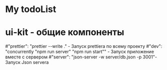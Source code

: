 # My todoList

# ui-kit - общие компоненты

#"prettier": "prettier --write ." - Запуск prettiera по всему проекту
#"dev": "concurrently \"npm run server\" \"npm run start\"" - Запуск приложение вместе с сервером
#"server": "json-server -w server/db.json -p 3001"- Запуск Json servera
